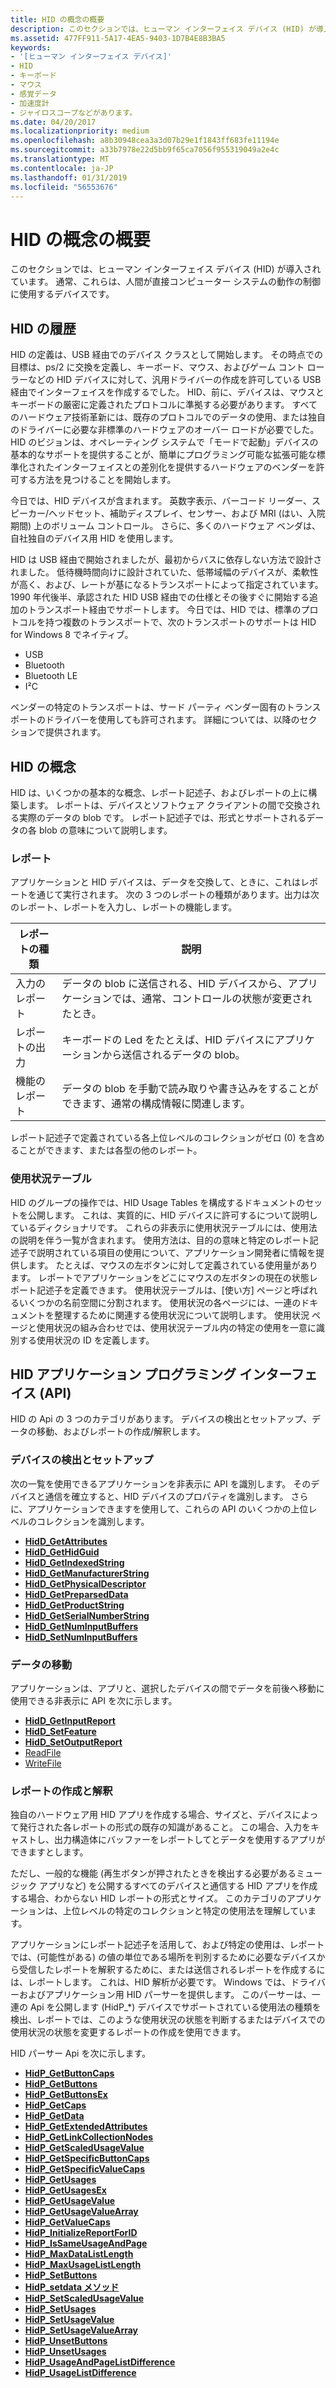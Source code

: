 ```yaml
---
title: HID の概念の概要
description: このセクションでは、ヒューマン インターフェイス デバイス (HID) が導入されています。 通常、これらは、人間が直接コンピューター システムの動作の制御に使用するデバイスです。
ms.assetid: 477FF911-5A17-4EA5-9403-1D7B4E8B3BA5
keywords:
- '[ヒューマン インターフェイス デバイス]'
- HID
- キーボード
- マウス
- 感覚データ
- 加速度計
- ジャイロスコープなどがあります。
ms.date: 04/20/2017
ms.localizationpriority: medium
ms.openlocfilehash: a8b30948cea3a3d07b29e1f1843ff683fe11194e
ms.sourcegitcommit: a33b7978e22d5bb9f65ca7056f955319049a2e4c
ms.translationtype: MT
ms.contentlocale: ja-JP
ms.lasthandoff: 01/31/2019
ms.locfileid: "56553676"
---
```

# <a name="introduction-to-hid-concepts"></a>HID の概念の概要


このセクションでは、ヒューマン インターフェイス デバイス (HID) が導入されています。 通常、これらは、人間が直接コンピューター システムの動作の制御に使用するデバイスです。

## <a name="history-of-hid"></a>HID の履歴


HID の定義は、USB 経由でのデバイス クラスとして開始します。 その時点での目標は、ps/2 に交換を定義し、キーボード、マウス、およびゲーム コント ローラーなどの HID デバイスに対して、汎用ドライバーの作成を許可している USB 経由でインターフェイスを作成するでした。 HID、前に、デバイスは、マウスとキーボードの厳密に定義されたプロトコルに準拠する必要があります。 すべてのハードウェア技術革新には、既存のプロトコルでのデータの使用、または独自のドライバーに必要な非標準のハードウェアのオーバー ロードが必要でした。 HID のビジョンは、オペレーティング システムで「モードで起動」デバイスの基本的なサポートを提供することが、簡単にプログラミング可能な拡張可能な標準化されたインターフェイスとの差別化を提供するハードウェアのベンダーを許可する方法を見つけることを開始します。

今日では、HID デバイスが含まれます。 英数字表示、バーコード リーダー、スピーカー/ヘッドセット、補助ディスプレイ、センサー、および MRI (はい、入院期間) 上のボリューム コントロール。 さらに、多くのハードウェア ベンダは、自社独自のデバイス用 HID を使用します。

HID は USB 経由で開始されましたが、最初からバスに依存しない方法で設計されました。 低待機時間向けに設計されていた、低帯域幅のデバイスが、柔軟性が高く、および、レートが基になるトランスポートによって指定されています。 1990 年代後半、承認された HID USB 経由での仕様とその後すぐに開始する追加のトランスポート経由でサポートします。 今日では、HID では、標準のプロトコルを持つ複数のトランスポートで、次のトランスポートのサポートは HID for Windows 8 でネイティブ。

-   USB
-   Bluetooth
-   Bluetooth LE
-   I²C

ベンダーの特定のトランスポートは、サード パーティ ベンダー固有のトランスポートのドライバーを使用しても許可されます。 詳細については、以降のセクションで提供されます。

## <a name="hid-concepts"></a>HID の概念


HID は、いくつかの基本的な概念、レポート記述子、およびレポートの上に構築します。 レポートは、デバイスとソフトウェア クライアントの間で交換される実際のデータの blob です。 レポート記述子では、形式とサポートされるデータの各 blob の意味について説明します。

### <a name="reports"></a>レポート

アプリケーションと HID デバイスは、データを交換して、ときに、これはレポートを通じて実行されます。 次の 3 つのレポートの種類があります。出力は次のレポート、レポートを入力し、レポートの機能します。

| レポートの種類    | 説明                                                                                                     |
|----------------|-----------------------------------------------------------------------------------------------------------------|
| 入力のレポート   | データの blob に送信される、HID デバイスから、アプリケーションでは、通常、コントロールの状態が変更されたとき。 |
| レポートの出力  | キーボードの Led をたとえば、HID デバイスにアプリケーションから送信されるデータの blob。         |
| 機能のレポート | データの blob を手動で読み取りや書き込みをすることができます、通常の構成情報に関連します。    |

 

レポート記述子で定義されている各上位レベルのコレクションがゼロ (0) を含めることができます、または各型の他のレポート。

### <a name="usage-tables"></a>使用状況テーブル

HID のグループの操作では、HID Usage Tables を構成するドキュメントのセットを公開します。 これは、実質的に、HID デバイスに許可するについて説明しているディクショナリです。 これらの非表示に使用状況テーブルには、使用法の説明を伴う一覧が含まれます。 使用方法は、目的の意味と特定のレポート記述子で説明されている項目の使用について、アプリケーション開発者に情報を提供します。 たとえば、マウスの左ボタンに対して定義されている使用量があります。 レポートでアプリケーションをどこにマウスの左ボタンの現在の状態レポート記述子を定義できます。 使用状況テーブルは、[使い方] ページと呼ばれるいくつかの名前空間に分割されます。 使用状況の各ページには、一連のドキュメントを整理するために関連する使用状況について説明します。 使用状況 ページと使用状況の組み合わせでは、使用状況テーブル内の特定の使用を一意に識別する使用状況の ID を定義します。

## <a name="the-hid-application-programming-interface-api"></a>HID アプリケーション プログラミング インターフェイス (API)


HID の Api の 3 つのカテゴリがあります。 デバイスの検出とセットアップ、データの移動、およびレポートの作成/解釈します。

### <a name="device-discovery-and-setup"></a>デバイスの検出とセットアップ

次の一覧を使用できるアプリケーションを非表示に API を識別します。 そのデバイスと通信を確立すると、HID デバイスのプロパティを識別します。 さらに、アプリケーションできますを使用して、これらの API のいくつかの上位レベルのコレクションを識別します。

-   [**HidD\_GetAttributes**](https://msdn.microsoft.com/library/windows/hardware/ff538900)
-   [**HidD\_GetHidGuid**](https://msdn.microsoft.com/library/windows/hardware/ff538924)
-   [**HidD\_GetIndexedString**](https://msdn.microsoft.com/library/windows/hardware/ff538927)
-   [**HidD\_GetManufacturerString**](https://msdn.microsoft.com/library/windows/hardware/ff538959)
-   [**HidD\_GetPhysicalDescriptor**](https://msdn.microsoft.com/library/windows/hardware/ff539677)
-   [**HidD\_GetPreparsedData**](https://msdn.microsoft.com/library/windows/hardware/ff539679)
-   [**HidD\_GetProductString**](https://msdn.microsoft.com/library/windows/hardware/ff539681)
-   [**HidD\_GetSerialNumberString**](https://msdn.microsoft.com/library/windows/hardware/ff539683)
-   [**HidD\_GetNumInputBuffers**](https://msdn.microsoft.com/library/windows/hardware/ff539675)
-   [**HidD\_SetNumInputBuffers**](https://msdn.microsoft.com/library/windows/hardware/ff539686)

### <a name="data-movement"></a>データの移動

アプリケーションは、アプリと、選択したデバイスの間でデータを前後へ移動に使用できる非表示に API を次に示します。

-   [**HidD\_GetInputReport**](https://msdn.microsoft.com/library/windows/hardware/ff538945)
-   [**HidD\_SetFeature**](https://msdn.microsoft.com/library/windows/hardware/ff539684)
-   [**HidD\_SetOutputReport**](https://msdn.microsoft.com/library/windows/hardware/ff539690)
-   [ReadFile](https://msdn.microsoft.com/library/windows/desktop/aa365467.aspx)
-   [WriteFile](https://msdn.microsoft.com/library/windows/desktop/aa365747.aspx)

### <a name="report-creation-and-interpretation"></a>レポートの作成と解釈

独自のハードウェア用 HID アプリを作成する場合、サイズと、デバイスによって発行された各レポートの形式の既存の知識があること。 この場合、入力をキャストし、出力構造体にバッファーをレポートしてとデータを使用するアプリができますとします。

ただし、一般的な機能 (再生ボタンが押されたときを検出する必要があるミュージック アプリなど) を公開するすべてのデバイスと通信する HID アプリを作成する場合、わからない HID レポートの形式とサイズ。 このカテゴリのアプリケーションは、上位レベルの特定のコレクションと特定の使用法を理解しています。

アプリケーションにレポート記述子を活用して、および特定の使用は、レポートでは、(可能性がある) の値の単位である場所を判別するために必要なデバイスから受信したレポートを解釈するために、または送信されるレポートを作成するには、レポートします。 これは、HID 解析が必要です。 Windows では、ドライバーおよびアプリケーション用 HID パーサーを提供します。 このパーサーは、一連の Api を公開します (HidP\_\*) デバイスでサポートされている使用法の種類を検出、レポートでは、このような使用状況の状態を判断するまたはデバイスでの使用状況の状態を変更するレポートの作成を使用できます。

HID パーサー Api を次に示します。

-   [**HidP\_GetButtonCaps**](https://msdn.microsoft.com/library/windows/hardware/ff539707)
-   [**HidP\_GetButtons**](https://msdn.microsoft.com/library/windows/hardware/ff539708)
-   [**HidP\_GetButtonsEx**](https://msdn.microsoft.com/library/windows/hardware/ff539712)
-   [**HidP\_GetCaps**](https://msdn.microsoft.com/library/windows/hardware/ff539715)
-   [**HidP\_GetData**](https://msdn.microsoft.com/library/windows/hardware/ff539718)
-   [**HidP\_GetExtendedAttributes**](https://msdn.microsoft.com/library/windows/hardware/ff539721)
-   [**HidP\_GetLinkCollectionNodes**](https://msdn.microsoft.com/library/windows/hardware/ff539725)
-   [**HidP\_GetScaledUsageValue**](https://msdn.microsoft.com/library/windows/hardware/ff539729)
-   [**HidP\_GetSpecificButtonCaps**](https://msdn.microsoft.com/library/windows/hardware/ff539733)
-   [**HidP\_GetSpecificValueCaps**](https://msdn.microsoft.com/library/windows/hardware/ff539737)
-   [**HidP\_GetUsages**](https://msdn.microsoft.com/library/windows/hardware/ff539742)
-   [**HidP\_GetUsagesEx**](https://msdn.microsoft.com/library/windows/hardware/ff539745)
-   [**HidP\_GetUsageValue**](https://msdn.microsoft.com/library/windows/hardware/ff539748)
-   [**HidP\_GetUsageValueArray**](https://msdn.microsoft.com/library/windows/hardware/ff539750)
-   [**HidP\_GetValueCaps**](https://msdn.microsoft.com/library/windows/hardware/ff539754)
-   [**HidP\_InitializeReportForID**](https://msdn.microsoft.com/library/windows/hardware/ff539757)
-   [**HidP\_IsSameUsageAndPage**](https://msdn.microsoft.com/library/windows/hardware/ff539761)
-   [**HidP\_MaxDataListLength**](https://msdn.microsoft.com/library/windows/hardware/ff539768)
-   [**HidP\_MaxUsageListLength**](https://msdn.microsoft.com/library/windows/hardware/ff539770)
-   [**HidP\_SetButtons**](https://msdn.microsoft.com/library/windows/hardware/ff539779)
-   [**HidP\_setdata メソッド**](https://msdn.microsoft.com/library/windows/hardware/ff539783)
-   [**HidP\_SetScaledUsageValue**](https://msdn.microsoft.com/library/windows/hardware/ff539787)
-   [**HidP\_SetUsages**](https://msdn.microsoft.com/library/windows/hardware/ff539792)
-   [**HidP\_SetUsageValue**](https://msdn.microsoft.com/library/windows/hardware/ff539797)
-   [**HidP\_SetUsageValueArray**](https://msdn.microsoft.com/library/windows/hardware/ff539801)
-   [**HidP\_UnsetButtons**](https://msdn.microsoft.com/library/windows/hardware/ff539812)
-   [**HidP\_UnsetUsages**](https://msdn.microsoft.com/library/windows/hardware/ff539819)
-   [**HidP\_UsageAndPageListDifference**](https://msdn.microsoft.com/library/windows/hardware/ff539824)
-   [**HidP\_UsageListDifference**](https://msdn.microsoft.com/library/windows/hardware/ff539826)

 

 




